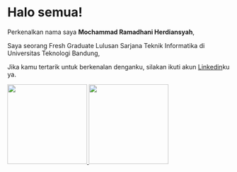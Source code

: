 # Halo semua! 

Perkenalkan nama saya **Mochammad Ramadhani Herdiansyah**,

Saya seorang Fresh Graduate Lulusan Sarjana Teknik Informatika di Universitas Teknologi Bandung,

Jika kamu tertarik untuk berkenalan denganku, silakan ikuti akun [Linkedin](https://www.linkedin.com/in/moch-ramadhani-herdiansyah/)ku ya.

<p align="left">
<a href="https://github.com/NoirXz">
  <img height="180em" src="https://github-readme-stats-eight-theta.vercel.app/api?username=NoirXz&show_icons=true&theme=algolia&include_all_commits=true&count_private=true"/>
  <img height="180em" src="https://github-readme-stats-eight-theta.vercel.app/api/top-langs/?username=gilangadhan&layout=compact&langs_count=8&theme=algolia"/>
</a>
</p>

